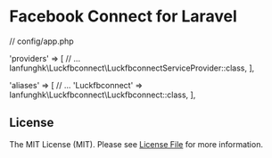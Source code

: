 # Facebook Connect for Laravel

// config/app.php

'providers' => [
    // ...
    Ianfunghk\Luckfbconnect\LuckfbconnectServiceProvider::class,
],

'aliases' => [
    // ...
    'Luckfbconnect' => Ianfunghk\Luckfbconnect\Luckfbconnect::class,
],

## License

The MIT License (MIT). Please see [License File](LICENSE.md) for more information.
